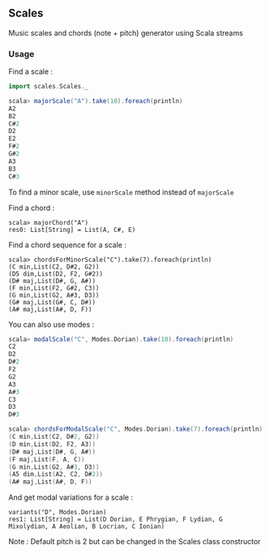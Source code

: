## Scales

Music scales and chords (note + pitch) generator using Scala streams

### Usage

Find a scale :

```scala
import scales.Scales._

scala> majorScale("A").take(10).foreach(println)
A2
B2
C#2
D2
E2
F#2
G#2
A3
B3
C#3
```

To find a minor scale, use `minorScale` method instead of `majorScale`

Find a chord :

```
scala> majorChord("A")
res0: List[String] = List(A, C#, E)
```

Find a chord sequence for a scale :

```
scala> chordsForMinorScale("C").take(7).foreach(println)
(C min,List(C2, D#2, G2))
(D5 dim,List(D2, F2, G#2))
(D# maj,List(D#, G, A#))
(F min,List(F2, G#2, C3))
(G min,List(G2, A#3, D3))
(G# maj,List(G#, C, D#))
(A# maj,List(A#, D, F))
```

You can also use modes :

```scala
scala> modalScale("C", Modes.Dorian).take(10).foreach(println)
C2
D2
D#2
F2
G2
A3
A#3
C3
D3
D#3

scala> chordsForModalScale("C", Modes.Dorian).take(7).foreach(println)
(C min,List(C2, D#2, G2))
(D min,List(D2, F2, A3))
(D# maj,List(D#, G, A#))
(F maj,List(F, A, C))
(G min,List(G2, A#3, D3))
(A5 dim,List(A2, C2, D#2))
(A# maj,List(A#, D, F))
```

And get modal variations for a scale :

```
variants("D", Modes.Dorian)
res1: List[String] = List(D Dorian, E Phrygian, F Lydian, G Mixolydian, A Aeolian, B Locrian, C Ionian)
```

Note : Default pitch is 2 but can be changed in the Scales class constructor